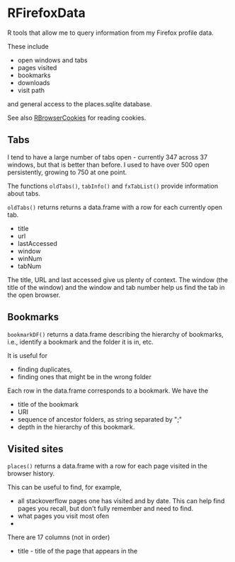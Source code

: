 # RFirefoxData

R tools that allow me to query information from my Firefox profile data.

These include 

+ open windows and tabs
+ pages visited
+ bookmarks
+ downloads
+ visit path

and general access to the places.sqlite database.

See also [RBrowserCookies](https://github.com/duncantl/RBrowserCookies.git) for reading cookies.

## Tabs

I tend to have a large number of tabs open - currently 347 across 37 windows, but that is better
than before. I used to have over 500 open persistently, growing to 750 at one point.

The functions `oldTabs()`, `tabInfo()` and `fxTabList()` provide information 
about tabs.

`oldTabs()` returns returns a data.frame with a row for each currently open tab.

+ title
+ url
+ lastAccessed
+ window
+ winNum  
+ tabNum

The title, URL and last accessed give us plenty of context.
The window  (the title of the window) and the window and tab number help us find the tab in the open
browser.


## Bookmarks

`bookmarkDF()` returns a data.frame describing the hierarchy of bookmarks, i.e., 
identify a bookmark and the folder it is in, etc.

It is useful for 
+ finding duplicates, 
+ finding ones that might be in the wrong folder

Each row in the data.frame corresponds to a bookmark.
We have the
+ title of the bookmark
+ URI
+ sequence of ancestor folders, as string separated by ";"
+ depth in the hierarchy of this bookmark.


## Visited sites

`places()` returns a data.frame with a row for each page visited in the browser history.

This can be useful to find, for example, 
+ all stackoverflow pages one has visited and by date. This can help find pages you recall, but
  don't fully remember and need to find.
+ what pages you visit most ofen
+ 


There are 17 columns (not in order)
+ title  - title of the page that appears in the <title>
+ description - possible longer of description of the page
+ url   - the page's URL
+ visit_count - how many times we visited this
+ last_visit_date - the date and time (POSIXct) that we visited this page
+ host
+ typed
+ id
+ rev_host
+ hidden
+ frecency
+ guid
+ foreign_count
+ url_hash
+ preview_image_url
+ origin_id


(`site_name` is all NAs, at least in my database.)


## Downloads

`downloads()` allows us to find out when we downloaded a file and from where,
and the collection of files from a particular site.

`downloads()` returns a data.frame with 25 columns, joining
the `moz_annos` table with the `moz_places` table in the `places.sqlite` database.

+ content
+ type
+ url
+ title
+ description



## Connecting Places & Visits

`visits()` joins the moz_historyvisits and moz_places table.
This allows us to 
+ find the path we took to a particular page and the type of "hops" we took, e.g., following a link,
  a bookmark, a download, a reload
+ when we visited pages



## Accessing the places.sqlite Database

```
db = conPlacesDB()
dbListTable(db)
```
